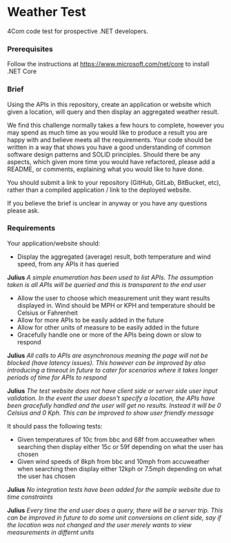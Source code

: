 # Weather Test

4Com code test for prospective .NET developers.

### Prerequisites

Follow the instructions at https://www.microsoft.com/net/core to install .NET Core

### Brief

Using the APIs in this repository, create an application or website which given a location, will query and then display an aggregated weather result.

We find this challenge normally takes a few hours to complete, however you may spend as much time as you would like to produce a result you are happy with and believe meets all the requirements.
Your code should be written in a way that shows you have a good understanding of common software design patterns and SOLID principles.
Should there be any aspects, which given more time you would have refactored, please add a README, or comments, explaining what you would like to have done.

You should submit a link to your repository (GitHub, GitLab, BitBucket, etc), rather than a compiled application / link to the deployed website.

If you believe the brief is unclear in anyway or you have any questions please ask. 

### Requirements

Your application/website should:
* Display the aggregated (average) result, both temperature and wind speed, from any APIs it has queried

**Julius** *A simple enumeration has been used to list APIs. The assumption taken is all APIs will be queried and this is transparent to the end user*
* Allow the user to choose which measurement unit they want results displayed in. Wind should be MPH or KPH and temperature should be Celsius or Fahrenheit
* Allow for more APIs to be easily added in the future
* Allow for other units of measure to be easily added in the future
* Gracefully handle one or more of the APIs being down or slow to respond

**Julius** *All calls to APIs are asynchronous meaning the page will not be blocked (have latency issues). This however can be improved by also introducing a timeout in future to cater for scenarios where it takes longer periods of time for APIs to respond*

**Julius** *The test website does not have client side or server side user input validation. In the event the user doesn't specify a location, the APIs have been gracefully handled and the user will get no results. Instead it will be 0 Celsius and 0 Kph. This can be improved to show user friendly message*



It should pass the following tests:
*	Given temperatures of 10c from bbc and 68f from accuweather when searching then display either 15c or 59f depending on what the user has chosen
*	Given wind speeds of 8kph from bbc and 10mph from accuweather when searching then display either 12kph or 7.5mph depending on what the user has chosen

**Julius** *No integration tests have been added for the sample website due to time constraints*

**Julius** *Every time the end user does a query, there will be a server trip. This can be improved in future to do some unit conversions on client side, say if the location was not changed and the user merely wants to view measurements in differnt units*
